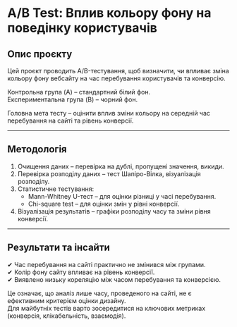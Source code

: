 # A/B Test: Вплив кольору фону на поведінку користувачів  

## Опис проєкту  
Цей проєкт проводить A/B-тестування, щоб визначити, чи впливає зміна кольору фону вебсайту на час перебування користувачів та конверсію.  

Контрольна група (A) – стандартний білий фон.  
Експериментальна група (B) – чорний фон.  

Головна мета тесту – оцінити вплив зміни кольору на середній час перебування на сайті та рівень конверсії.  

---

## Методологія
1. Очищення даних – перевірка на дублі, пропущені значення, викиди.  
2. Перевірка розподілу даних – тест Шапіро-Вілка, візуалізація розподілу.  
3. Статистичне тестування:  
   - Mann-Whitney U-тест – для оцінки різниці у часі перебування.  
   - Chi-square test – для оцінки змін у рівні конверсії.  
4. Візуалізація результатів – графіки розподілу часу та зміни рівня конверсії.  

---

## Результати та інсайти  
✔ Час перебування на сайті практично не змінився між групами.  
✔ Колір фону сайту впливає на рівень конверсії.  
✔ Виявлено низьку кореляцію між часом перебування та конверсією.  

Це означає, що аналіз лише часу, проведеного на сайті, не є ефективним критерієм оцінки дизайну.  
Для майбутніх тестів варто зосередитися на ключових метриках (конверсія, клікабельність, взаємодія).





